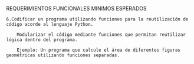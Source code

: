 REQUERIMIENTOS FUNCIONALES MINIMOS ESPERADOS

    6.Codificar un programa utilizando funciones para la reutilización de código acorde al lenguaje Python.

        Modularizar el código mediante funciones que permitan reutilizar lógica dentro del programa.

        Ejemplo: Un programa que calcule el área de diferentes figuras geométricas utilizando funciones separadas.